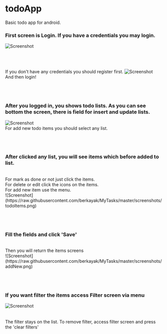 # todoApp
Basic todo app for android.


### First screen is Login. If you have a credentials you may login.
![Screenshot](https://raw.githubusercontent.com/berkayak/MyTasks/master/screenshots/login.png)
<br/> <br/> <br/> <br/>

If you don't have any credentials you should register first.
![Screenshot](https://raw.githubusercontent.com/berkayak/MyTasks/master/screenshots/register.png)
<br/>
And then login!
<br/> <br/> <br/> <br/>


### After you logged in, you shows todo lists. As you can see bottom the screen, there is field for insert and update lists.
![Screenshot](https://raw.githubusercontent.com/berkayak/MyTasks/master/screenshots/lists.png)
<br/>
For add new todo items you should select any list.
<br/> <br/> <br/> <br/>


### After clicked any list, you will see items which before added to list.
<br/>
For mark as done or not just click the items.
<br/>
For delete or edit click the icons on the items.
<br/>
For add new item use the menu.
<br/>
![Screenshot](https://raw.githubusercontent.com/berkayak/MyTasks/master/screenshots/todoItems.png)
<br/> <br/> <br/> <br/>


### Fill the fields and click 'Save'
<br/>
Then you will return the items screens
<br/>
![Screenshot](https://raw.githubusercontent.com/berkayak/MyTasks/master/screenshots/addNew.png)
<br/><br/><br/><br/>

### If you want filter the items access Filter screen via menu
![Screenshot](https://raw.githubusercontent.com/berkayak/MyTasks/master/screenshots/filter.png)
<br/> <br/> <br/>
The filter stays on the list. To remove filter, access filter screen and press the 'clear filters'
<br/><br/><br/><br/>


